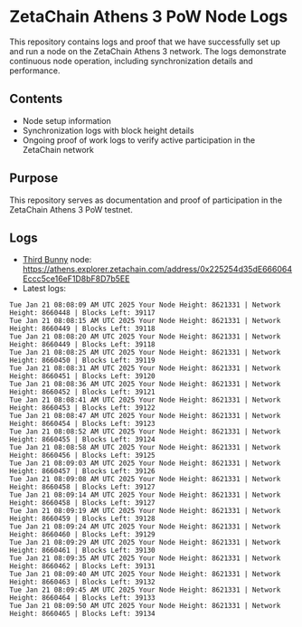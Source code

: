 # ZetaChain Athens 3 PoW Node Logs
This repository contains logs and proof that we have successfully set up and run a node on the ZetaChain Athens 3 network. The logs demonstrate continuous node operation, including synchronization details and performance.

## Contents
- Node setup information
- Synchronization logs with block height details
- Ongoing proof of work logs to verify active participation in the ZetaChain network

## Purpose
This repository serves as documentation and proof of participation in the ZetaChain Athens 3 PoW testnet.

## Logs

- [Third Bunny](https://thirdbunny.xyz/) node: https://athens.explorer.zetachain.com/address/0x225254d35dE666064Eccc5ce16eF1D8bF8D7b5EE
- Latest logs:
```
Tue Jan 21 08:08:09 AM UTC 2025 Your Node Height: 8621331 | Network Height: 8660448 | Blocks Left: 39117
Tue Jan 21 08:08:15 AM UTC 2025 Your Node Height: 8621331 | Network Height: 8660449 | Blocks Left: 39118
Tue Jan 21 08:08:20 AM UTC 2025 Your Node Height: 8621331 | Network Height: 8660449 | Blocks Left: 39118
Tue Jan 21 08:08:25 AM UTC 2025 Your Node Height: 8621331 | Network Height: 8660450 | Blocks Left: 39119
Tue Jan 21 08:08:31 AM UTC 2025 Your Node Height: 8621331 | Network Height: 8660451 | Blocks Left: 39120
Tue Jan 21 08:08:36 AM UTC 2025 Your Node Height: 8621331 | Network Height: 8660452 | Blocks Left: 39121
Tue Jan 21 08:08:41 AM UTC 2025 Your Node Height: 8621331 | Network Height: 8660453 | Blocks Left: 39122
Tue Jan 21 08:08:47 AM UTC 2025 Your Node Height: 8621331 | Network Height: 8660454 | Blocks Left: 39123
Tue Jan 21 08:08:52 AM UTC 2025 Your Node Height: 8621331 | Network Height: 8660455 | Blocks Left: 39124
Tue Jan 21 08:08:58 AM UTC 2025 Your Node Height: 8621331 | Network Height: 8660456 | Blocks Left: 39125
Tue Jan 21 08:09:03 AM UTC 2025 Your Node Height: 8621331 | Network Height: 8660457 | Blocks Left: 39126
Tue Jan 21 08:09:08 AM UTC 2025 Your Node Height: 8621331 | Network Height: 8660458 | Blocks Left: 39127
Tue Jan 21 08:09:14 AM UTC 2025 Your Node Height: 8621331 | Network Height: 8660458 | Blocks Left: 39127
Tue Jan 21 08:09:19 AM UTC 2025 Your Node Height: 8621331 | Network Height: 8660459 | Blocks Left: 39128
Tue Jan 21 08:09:24 AM UTC 2025 Your Node Height: 8621331 | Network Height: 8660460 | Blocks Left: 39129
Tue Jan 21 08:09:29 AM UTC 2025 Your Node Height: 8621331 | Network Height: 8660461 | Blocks Left: 39130
Tue Jan 21 08:09:35 AM UTC 2025 Your Node Height: 8621331 | Network Height: 8660462 | Blocks Left: 39131
Tue Jan 21 08:09:40 AM UTC 2025 Your Node Height: 8621331 | Network Height: 8660463 | Blocks Left: 39132
Tue Jan 21 08:09:45 AM UTC 2025 Your Node Height: 8621331 | Network Height: 8660464 | Blocks Left: 39133
Tue Jan 21 08:09:50 AM UTC 2025 Your Node Height: 8621331 | Network Height: 8660465 | Blocks Left: 39134
```
